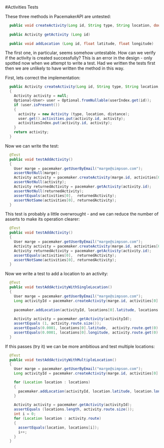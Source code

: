 #Activities Tests

These three methods in PacemakerAPI are untested:

~~~java
  public void createActivity(Long id, String type, String location, double distance)
  
  public Activity getActivity (Long id)
  
  public void addLocation (Long id, float latitude, float longitude)
~~~

The first one, in particular, seems somehow untestable. How can we verify if the activity is created successfully? This is an error in the design - only spotted now when we attempt to write a test. Had we written the tests first then we are unlikely to have written the method in this way.

First, lets correct the implementation:

~~~java
  public Activity createActivity(Long id, String type, String location, double distance)
  {
    Activity activity = null;
    Optional<User> user = Optional.fromNullable(userIndex.get(id));
    if (user.isPresent())
    {
      activity = new Activity (type, location, distance);
      user.get().activities.put(activity.id, activity);
      activitiesIndex.put(activity.id, activity);
    }
    return activity;
  }
~~~

Now we can write the test:

~~~java
  @Test
  public void testAddActivity()
  {
    User marge = pacemaker.getUserByEmail("marge@simpson.com");
    assertNotNull(marge);
    Activity activity = pacemaker.createActivity(marge.id, activities[0].type, activities[0].location, activities[0].distance);
    assertNotNull(activity);
    Activity returnedActivity = pacemaker.getActivity(activity.id);
    assertNotNull(returnedActivity);
    assertEquals(activities[0],  returnedActivity);
    assertNotSame(activities[0], returnedActivity);
  }  
~~~

This test is probably a little overwrought - and we can reduce the number of asserts to make its operation clearer:

~~~java
  @Test
  public void testAddActivity()
  {
    User marge = pacemaker.getUserByEmail("marge@simpson.com");
    Activity activity = pacemaker.createActivity(marge.id, activities[0].type, activities[0].location, activities[0].distance);
    Activity returnedActivity = pacemaker.getActivity(activity.id);
    assertEquals(activities[0],  returnedActivity);
    assertNotSame(activities[0], returnedActivity);
  }  
~~~

Now we write a test to add a location to an activity:

~~~java
  @Test
  public void testAddActivityWithSingleLocation()
  {
    User marge = pacemaker.getUserByEmail("marge@simpson.com");
    Long activityId = pacemaker.createActivity(marge.id, activities[0].type, activities[0].location, activities[0].distance).id;
    
    pacemaker.addLocation(activityId, locations[0].latitude, locations[0].longitude);
    
    Activity activity = pacemaker.getActivity(activityId);
    assertEquals (1, activity.route.size());
    assertEquals(0.0001, locations[0].latitude,  activity.route.get(0).latitude);
    assertEquals(0.0001, locations[0].longitude, activity.route.get(0).longitude);   
  } 
~~~

If this passes (try it) we can be more ambitious and test multiple locations:

~~~java
  @Test
  public void testAddActivityWithMultipleLocation()
  {
    User marge = pacemaker.getUserByEmail("marge@simpson.com");
    Long activityId = pacemaker.createActivity(marge.id, activities[0].type, activities[0].location, activities[0].distance).id;

    for (Location location : locations)
    {
      pacemaker.addLocation(activityId, location.latitude, location.longitude);      
    }
    
    Activity activity = pacemaker.getActivity(activityId);
    assertEquals (locations.length, activity.route.size());
    int i = 0;
    for (Location location : activity.route)
    {
      assertEquals(location, locations[i]);
      i++;
    }
  } 
~~~


